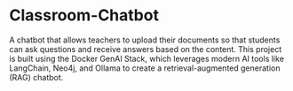 # Classroom-Chatbot
A chatbot that allows teachers to upload their documents so that students can ask questions and receive answers based on the content. This project is built using the Docker GenAI Stack, which leverages modern AI tools like LangChain, Neo4j, and Ollama to create a retrieval-augmented generation (RAG) chatbot.
